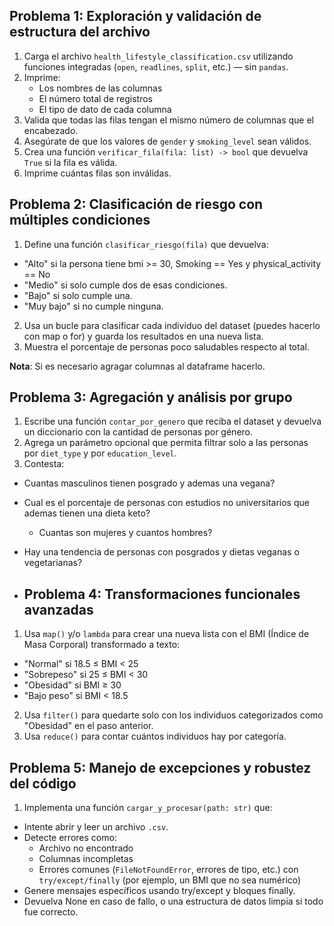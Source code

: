 ## Problema 1: Exploración y validación de estructura del archivo 
1. Carga el archivo `health_lifestyle_classification.csv` utilizando funciones integradas (`open`, `readlines`, `split`, etc.) — sin `pandas`.
2. Imprime:
    * Los nombres de las columnas
    * El número total de registros
    * El tipo de dato de cada columna
3. Valida que todas las filas tengan el mismo número de columnas que el encabezado.
3. Asegúrate de que los valores de `gender` y `smoking_level` sean válidos.
4. Crea una función `verificar_fila(fila: list) -> bool` que devuelva `True` si la fila es válida.
5. Imprime cuántas filas son inválidas.

## Problema 2: Clasificación de riesgo con múltiples condiciones 
1. Define una función `clasificar_riesgo(fila)` que devuelva:
 * "Alto" si la persona tiene bmi >= 30, Smoking == Yes y physical_activity == No
 * "Medio" si solo cumple dos de esas condiciones.
 * "Bajo" si solo cumple una.
 * "Muy bajo" si no cumple ninguna.
2. Usa un bucle para clasificar cada individuo del dataset (puedes hacerlo con map o for) y guarda los resultados en una nueva lista.
3. Muestra el porcentaje de personas poco saludables respecto al total.

**Nota**: Si es necesario agragar columnas al dataframe hacerlo.

## Problema 3: Agregación y análisis por grupo 
1. Escribe una función `contar_por_genero` que reciba el dataset y devuelva un diccionario con la cantidad de personas por género.
2. Agrega un parámetro opcional que permita filtrar solo a las personas por `diet_type` y por `education_level`.
3. Contesta:
* Cuantas masculinos tienen posgrado y ademas una vegana?
* Cual es el porcentaje de personas con estudios no universitarios que ademas tienen una dieta keto?
    * Cuantas son mujeres y cuantos hombres?
* Hay una tendencia de personas con posgrados y dietas veganas o vegetarianas?

* ## Problema 4: Transformaciones funcionales avanzadas 
1. Usa `map()` y/o  `lambda` para crear una nueva lista con el BMI (Índice de Masa Corporal) transformado a texto:
* "Normal" si 18.5 ≤ BMI < 25
* "Sobrepeso" si 25 ≤ BMI < 30
* "Obesidad" si BMI ≥ 30
* "Bajo peso" si BMI < 18.5

2. Usa `filter()` para quedarte solo con los individuos categorizados como "Obesidad" en el paso anterior.
3.  Usa `reduce()` para contar cuántos individuos hay por categoría.

## Problema 5: Manejo de excepciones y robustez del código 
1. Implementa una función `cargar_y_procesar(path: str)` que:
* Intente abrir y leer un archivo `.csv`.
* Detecte errores como:
    * Archivo no encontrado
    * Columnas incompletas
    * Errores comunes (`FileNotFoundError`, errores de tipo, etc.) con `try/except/finally` (por ejemplo, un BMI que no sea numérico)
* Genere mensajes específicos usando try/except y bloques finally.
* Devuelva None en caso de fallo, o una estructura de datos limpia si todo fue correcto.
